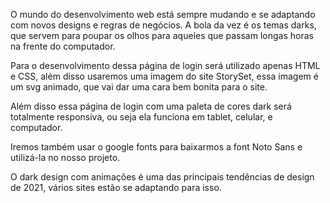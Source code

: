 O mundo do desenvolvimento web está sempre mudando e se adaptando com novos designs e regras de negócios. A bola da vez é os temas darks, que servem para poupar os olhos para aqueles que passam longas horas na frente do computador.

Para o desenvolvimento dessa página de login será utilizado apenas HTML e CSS, além disso usaremos uma imagem do site StorySet, essa imagem é um svg animado, que vai dar uma cara bem bonita para o site.

Além disso essa página de login com uma paleta de cores dark será totalmente responsiva, ou seja ela funciona em tablet, celular, e computador.

Iremos também usar o google fonts para baixarmos a font Noto Sans e utilizá-la no nosso projeto.

O dark design com animações é uma das principais tendências de design de 2021, vários sites estão se adaptando para isso.
